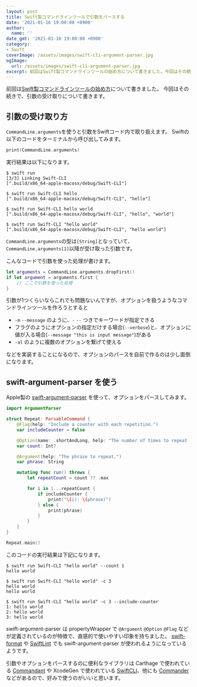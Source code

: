 ```yaml
---
layout: post
title: Swift製コマンドラインツールで引数をパースする
date: '2021-01-16 19:00:00 +0900'
author:
  name: ''
date_gmt: '2021-01-16 19:00:00 +0900'
category:
- Swift
coverImage: /assets/images/swift-cli-argument-parser.jpg
ogImage:
  url: /assets/images/swift-cli-argument-parser.jpg
excerpt: 前回はSwift製コマンドラインツールの始め方について書きました。今回はその続きで、引数の受け取りについて書きます。
---
```

前回は[Swift製コマンドラインツールの始め方](./swift-cli-start)について書きました。
今回はその続きで、引数の受け取りについて書きます。

## 引数の受け取り方
`CommandLine.arguments`を使うと引数をSwiftコード内で取り扱えます。
Swiftの以下のコードをターミナルから呼び出してみます。
```swift
print(CommandLine.arguments)
```
実行結果は以下になります。
```shell
$ swift run
[3/3] Linking Swift-CLI
[".build/x86_64-apple-macosx/debug/Swift-CLI"]
```
```shell
$ swift run Swift-CLI hello
[".build/x86_64-apple-macosx/debug/Swift-CLI", "hello"]
```
```shell
$ swift run Swift-CLI hello world
[".build/x86_64-apple-macosx/debug/Swift-CLI", "hello", "world"]
```
```shell
$ swift run Swift-CLI "hello world"
[".build/x86_64-apple-macosx/debug/Swift-CLI", "hello world"]
```
`CommandLine.arguments`の型は`[String]`となっていて、`CommandLine.arguments[1]`以降が受け取った引数です。

こんなコードで引数を使った処理が書けます。
```swift
let arguments = CommandLine.arguments.dropFirst()
if let argument = arguments.first {
    // ここで引数を使った処理
}
```
引数が1つくらいならこれでも問題ないんですが、オプションを扱うようなコマンドラインツールを作ろうとすると

- `-m` `--message` のように、`-` `--` つきでキーワードが指定できる
- フラグのようにオプションの指定だけする場合(`--verbose`)と、オプションに値が入る場合(`--message "this is input message"`)がある
- `-al` のように複数のオプションを繋げて使える

などを実装することになるので、オプションのパースを自前で作るのは少し面倒になります。

## swift-argument-parser を使う
Apple製の [swift-argument-parser](https://github.com/apple/swift-argument-parser) を使って、オプションをパースしてみます。

```swift
import ArgumentParser

struct Repeat: ParsableCommand {
    @Flag(help: "Include a counter with each repetition.")
    var includeCounter = false

    @Option(name: .shortAndLong, help: "The number of times to repeat 'phrase'.")
    var count: Int?

    @Argument(help: "The phrase to repeat.")
    var phrase: String

    mutating func run() throws {
        let repeatCount = count ?? .max

        for i in 1...repeatCount {
            if includeCounter {
                print("\(i): \(phrase)")
            } else {
                print(phrase)
            }
        }
    }
}

Repeat.main()
```

このコードの実行結果は下記になります。

```shell
$ swift run Swift-CLI "hello world" --count 1
hello world
```

```shell
$ swift run Swift-CLI "hello world" -c 3
hello world
hello world
```

```shell
$ swift run Swift-CLI "hello world" -c 3 --include-counter
1: hello world
2: hello world
3: hello world
```

swift-argument-parser は propertyWrapper で `@Argument` `@Option` `@Flag` などが定義されているのが特徴で、直感的で使いやすい印象を持ちました。
[swift-format](https://github.com/apple/swift-format/pull/154) や [SwiftLint](https://github.com/realm/SwiftLint/commit/fa5550866802dbeddab6f6df1cb9998dd609ed0a) でも swift-argument-parser が使われるようになっているようです。

引数やオプションをパースするのに便利なライブラリは Carthage で使われている [Commandant](https://github.com/Carthage/Commandant) や XcodeGen で使われている [SwiftCLI](https://github.com/jakeheis/SwiftCLI)、他にも [Commander](https://github.com/kylef/Commander) などがあるので、好みで使うのがいいと思います。

